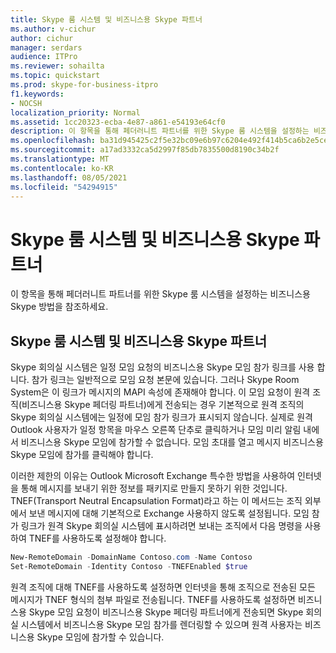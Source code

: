 ```yaml
---
title: Skype 룸 시스템 및 비즈니스용 Skype 파트너
ms.author: v-cichur
author: cichur
manager: serdars
audience: ITPro
ms.reviewer: sohailta
ms.topic: quickstart
ms.prod: skype-for-business-itpro
f1.keywords:
- NOCSH
localization_priority: Normal
ms.assetid: 1cc20323-ecba-4e87-a861-e54193e64cf0
description: 이 항목을 통해 페더러니트 파트너를 위한 Skype 룸 시스템을 설정하는 비즈니스용 Skype 방법을 참조하세요.
ms.openlocfilehash: ba31d945425c2f5e32bc09e6b97c6204e492f414b5ca6b2e5ceaf3e65d0de3be
ms.sourcegitcommit: a17ad3332ca5d2997f85db7835500d8190c34b2f
ms.translationtype: MT
ms.contentlocale: ko-KR
ms.lasthandoff: 08/05/2021
ms.locfileid: "54294915"
---
```

# <a name="skype-room-system-and-skype-for-business-federated-partners"></a>Skype 룸 시스템 및 비즈니스용 Skype 파트너
 
이 항목을 통해 페더러니트 파트너를 위한 Skype 룸 시스템을 설정하는 비즈니스용 Skype 방법을 참조하세요.
  
## <a name="skype-room-system-and-skype-for-business-federated-partners"></a>Skype 룸 시스템 및 비즈니스용 Skype 파트너

Skype 회의실 시스템은 일정 모임 요청의 비즈니스용 Skype 모임 참가 링크를 사용 합니다. 참가 링크는 일반적으로 모임 요청 본문에 있습니다. 그러나 Skype Room System은 이 링크가 메시지의 MAPI 속성에 존재해야 합니다. 이 모임 요청이 원격 조직(비즈니스용 Skype 페더링 파트너)에게 전송되는 경우 기본적으로 원격 조직의 Skype 회의실 시스템에는 일정에 모임 참가 링크가 표시되지 않습니다. 실제로 원격 Outlook 사용자가 일정 항목을 마우스 오른쪽 단추로 클릭하거나 모임 미리 알림 내에서 비즈니스용 Skype 모임에 참가할 수 없습니다. 모임 초대를 열고 메시지 비즈니스용 Skype 모임에 참가를 클릭해야 합니다. 
  
이러한 제한의 이유는 Outlook Microsoft Exchange 특수한 방법을 사용하여 인터넷을 통해 메시지를 보내기 위한 정보를 패키지로 만들지 못하기 위한 것입니다. TNEF(Transport Neutral Encapsulation Format)라고 하는 이 메서드는 조직 외부에서 보낸 메시지에 대해 기본적으로 Exchange 사용하지 않도록 설정됩니다. 모임 참가 링크가 원격 Skype 회의실 시스템에 표시하려면 보내는 조직에서 다음 명령을 사용하여 TNEF를 사용하도록 설정해야 합니다.
  
```powershell
New-RemoteDomain -DomainName Contoso.com -Name Contoso
Set-RemoteDomain -Identity Contoso -TNEFEnabled $true
```

원격 조직에 대해 TNEF를 사용하도록 설정하면 인터넷을 통해 조직으로 전송된 모든 메시지가 TNEF 형식의 첨부 파일로 전송됩니다. TNEF를 사용하도록 설정하면 비즈니스용 Skype 모임 요청이 비즈니스용 Skype 페더링 파트너에게 전송되면 Skype 회의실 시스템에서 비즈니스용 Skype 모임 참가를 렌더링할 수 있으며 원격 사용자는 비즈니스용 Skype 모임에 참가할 수 있습니다. 
